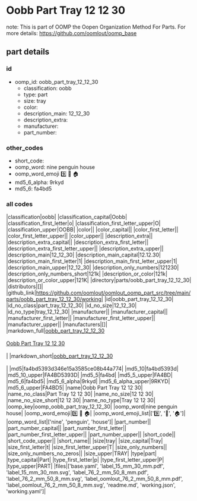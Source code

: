 # Oobb Part Tray 12 12 30  

note: This is part of OOMP the Oopen Organization Method For Parts. For more details: https://github.com/oomlout/oomp_base

##  part details





### id
* oomp_id: oobb_part_tray_12_12_30
  * classification: oobb
  * type: part
  * size: tray
  * color: 
  * description_main: 12_12_30
  * description_extra: 
  * manufacturer: 
  * part_number: 

### other_codes
* short_code: 
* oomp_word: nine penguin house
* oomp_word_emoji :nine: :penguin: :house:
* md5_6_alpha: 9rkyd
* md5_6: fa4bd5

### all codes 
|classification|oobb|
|classification_capital|Oobb|
|classification_first_letter|o|
|classification_first_letter_upper|O|
|classification_upper|OOBB|
|color||
|color_capital||
|color_first_letter||
|color_first_letter_upper||
|color_upper||
|description_extra||
|description_extra_capital||
|description_extra_first_letter||
|description_extra_first_letter_upper||
|description_extra_upper||
|description_main|12_12_30|
|description_main_capital|12.12.30|
|description_main_first_letter|1|
|description_main_first_letter_upper|1|
|description_main_upper|12_12_30|
|description_only_numbers|121230|
|description_only_numbers_short|121k|
|description_or_color|121k|
|description_or_color_upper|121K|
|directory|parts/oobb_part_tray_12_12_30|
|distributors|[]|
|github_link|https://github.com/oomlout/oomlout_oomp_part_src/tree/main/parts/oobb_part_tray_12_12_30/working|
|id|oobb_part_tray_12_12_30|
|id_no_class|part_tray_12_12_30|
|id_no_size|12_12_30|
|id_no_type|tray_12_12_30|
|manufacturer||
|manufacturer_capital||
|manufacturer_first_letter||
|manufacturer_first_letter_upper||
|manufacturer_upper||
|manufacturers|[]|
|markdown_full|[oobb_part_tray_12_12_30](https://github.com/oomlout/oomlout_oomp_part_src/tree/main/parts/oobb_part_tray_12_12_30/working)<br>[](https://github.com/oomlout/oomlout_oomp_part_src/tree/main/parts/oobb_part_tray_12_12_30/working)<br>[Oobb Part Tray 12 12 30](https://github.com/oomlout/oomlout_oomp_part_src/tree/main/parts/oobb_part_tray_12_12_30/working)<br><br>|
|markdown_short|[oobb_part_tray_12_12_30](https://github.com/oomlout/oomlout_oomp_part_src/tree/main/parts/oobb_part_tray_12_12_30/working)<br><br>|
|md5|fa4bd5393d346e15a3585ce08b44a774|
|md5_10|fa4bd5393d|
|md5_10_upper|FA4BD5393D|
|md5_5|fa4bd|
|md5_5_upper|FA4BD|
|md5_6|fa4bd5|
|md5_6_alpha|9rkyd|
|md5_6_alpha_upper|9RKYD|
|md5_6_upper|FA4BD5|
|name|Oobb Part Tray 12 12 30|
|name_no_class|Part Tray 12 12 30|
|name_no_size|12 12 30|
|name_no_size_short|12 12 30|
|name_no_type|Tray 12 12 30|
|oomp_key|oomp_oobb_part_tray_12_12_30|
|oomp_word|nine penguin house|
|oomp_word_emoji|:nine: :penguin: :house:|
|oomp_word_emoji_list|[':nine:', ':penguin:', ':house:']|
|oomp_word_list|['nine', 'penguin', 'house']|
|part_number||
|part_number_capital||
|part_number_first_letter||
|part_number_first_letter_upper||
|part_number_upper||
|short_code||
|short_code_upper||
|short_name||
|size|tray|
|size_capital|Tray|
|size_first_letter|t|
|size_first_letter_upper|T|
|size_only_numbers||
|size_only_numbers_no_zeros||
|size_upper|TRAY|
|type|part|
|type_capital|Part|
|type_first_letter|p|
|type_first_letter_upper|P|
|type_upper|PART|
|files|['base.yaml', 'label_15_mm_30_mm.pdf', 'label_15_mm_30_mm.svg', 'label_76_2_mm_50_8_mm.pdf', 'label_76_2_mm_50_8_mm.svg', 'label_oomlout_76_2_mm_50_8_mm.pdf', 'label_oomlout_76_2_mm_50_8_mm.svg', 'readme.md', 'working.json', 'working.yaml']|
